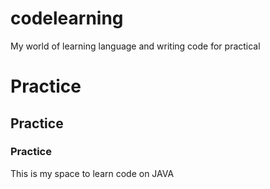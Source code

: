 # codelearning
My world of learning language and writing code for practical

# Practice
## Practice
### Practice

This is my space to learn code on JAVA
